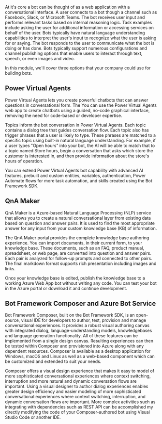 At it's core a bot can be thought of as a web application with a conversational interface. A user connects to a bot though a channel such as Facebook, Slack, or Microsoft Teams. The bot receives user input and performs relevant tasks based on internal reasoning logic. Task examples include asking the user for additional information or accessing services on behalf of the user. Bots typically have natural language understanding capabilities to interpret the user's input to  recognize what the user is asking for or saying. The bot responds to the user to communicate what the bot is doing or has done. Bots typically support numerous configurations and channel publishing options that enable users to interact through text, speech, or even images and video.

In this module, we'll cover three options that your company could use for building bots.

## Power Virtual Agents

Power Virtual Agents lets you create powerful chatbots that can answer questions in conversational form. The You can use the Power Virtual Agents web app to create chatbots using a guided, no-code graphical interface, removing the need for code-based or developer expertise.

Topics inform the bot conversation in Power Virtual Agents. Each topic contains a dialog tree that guides conversation flow. Each topic also has trigger phrases that a user is likely to type. These phrases are matched to a specific topic using built-in natural language understanding. For example, if a user types "Open hours" into your bot, the AI will be able to match that to a topic named Store hours, begin a conversation that asks which store the customer is interested in, and then provide information about the store's hours of operation.

You can extend Power Virtual Agents bot capability with advanced AI features, prebuilt and custom entities, variables, authentication, Power Automate flows for more task automation, and skills created using the Bot Framework SDK.

## QnA Maker

QnA Maker is a Azure-based Natural Language Processing (NLP) service that allows you to create a natural conversational layer from existing data based on question and answer pairs. It is used to find the most appropriate answer for any input from your custom knowledge base (KB) of information.

The QnA Maker portal provides the complete knowledge base authoring experience. You can import documents, in their current form, to your knowledge base. These documents, such as an FAQ, product manual, spreadsheet, or web page, are converted into question and answer pairs. Each pair is analyzed for follow-up prompts and connected to other pairs. The final markdown format supports rich presentation including images and links.

Once your knowledge base is edited, publish the knowledge base to a working Azure Web App bot without writing any code. You can test your bot in the Azure portal or download it and continue development.

## Bot Framework Composer and Azure Bot Service

Bot Framework Composer, built on the Bot Framework SDK, is an open-source, visual IDE for developers to author, test, provision and manage conversational experiences. It provides a robust visual authoring canvas with integrated dialog, language-understanding models, knowledgebases and language generation functionality. All of these features can be implemented from a single design canvas. Resulting experiences can then be tested within Composer and provisioned into Azure along with any dependent resources. Composer is available as a desktop application for Windows, macOS and Linux as well as a web-based component which can be customized and extended to suit your needs.

Composer offers a visual design experience that makes it easy to model of more sophisticated conversational experiences where context switching, interruption and more natural and dynamic conversation flows are important. Using a visual designer to author dialog experiences enables greater design efficiency and easier modeling of more sophisticated conversational experiences where context switching, interruption, and dynamic conversation flows are important. More complex activities such as integrating with dependencies such as REST API can be accomplished my directly modifying the code of your Composer-authored bot using Visual Studio Code or another IDE.
